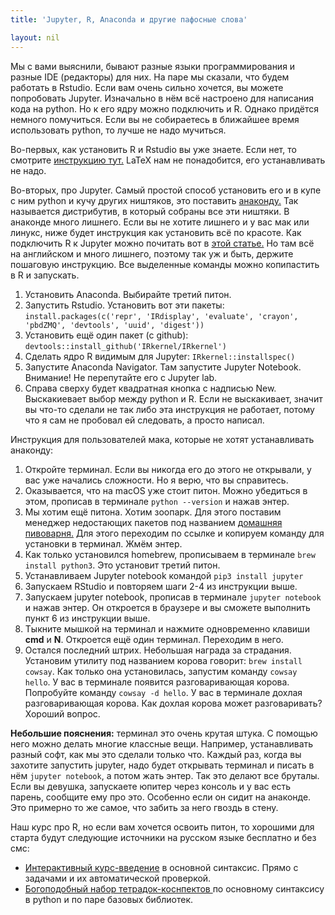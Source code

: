 ```yaml
---
title: 'Jupyter, R, Anaconda и другие пафосные слова'

layout: nil
---
```


Мы с вами выяснили, бывают разные языки программирования и разные IDE (редакторы) для них. На паре мы сказали, что будем работать в Rstudio. Если вам очень сильно хочется, вы можете попробовать Jupyter. Изначально в нём всё настроено для написания кода на python. Но к его ядру можно подключить и R. Однако придётся немного помучиться. Если вы не собираетесь в ближайшее время использовать python, то лучше не надо мучиться.

Во-первых, как установить R и Rstudio вы уже знаете. Если нет, то смотрите [инструкцию тут.](https://github.com/bdemeshev/em301/wiki/R) LaTeX нам не понадобится, его устанавливать не надо.

Во-вторых, про Jupyter. Самый простой способ установить его и в купе с ним python и кучу других ништяков, это поставить [анаконду.](https://www.anaconda.com/download) Так называется дистрибутив, в который собраны все эти ништяки. В анаконде много лишнего. Если вы не хотите лишнего и у вас мак или линукс, ниже будет инструкция как установить всё по красоте. Как подключить R к Jupyter можно почитать вот в [этой статье.](https://www.datacamp.com/community/blog/jupyter-notebook-r) Но там всё на английском и много лишнего, поэтому так уж и быть, держите пошаговую инструкцию. Все выделенные команды можно копипастить в R и запускать.  

1. Установить Anaconda. Выбирайте третий питон.
2. Запустить Rstudio. Установить вот эти пакеты: `install.packages(c('repr', 'IRdisplay', 'evaluate', 'crayon', 'pbdZMQ', 'devtools', 'uuid', 'digest'))`
3. Установить ещё один пакет (c github): `devtools::install_github('IRkernel/IRkernel')`
4. Сделать ядро R видимым для Jupyter: `IRkernel::installspec()`
5. Запустите Anaconda Navigator. Там запустите Jupyter Notebook. Внимание! Не перепутайте его с Jupyter lab.
6. Справа сверху будет квадратная кнопка с надписью New. Выскакиевает выбор между python и R. Если не выскакивает, значит вы что-то сделали не так либо эта инструкция не работает, потому что я сам не пробовал ей следовать, а просто написал.

Инструкция для пользователей мака, которые не хотят устанавливать анаконду:

1. Откройте терминал. Если вы никогда его до этого не открывали, у вас уже начались сложности. Но я верю, что вы справитесь.
2. Оказывается, что на macOS уже стоит питон. Можно убедиться в этом, прописав в терминале `python --version` и нажав энтер.
3. Мы хотим ещё питона. Хотим зоопарк. Для этого поставим менеджер недостающих пакетов под названием [домашняя пивоварня.](https://brew.sh/) Для этого переходим по ссылке и копируем команду для установки в терминал. Жмём энтер.
4. Как только установился homebrew, прописываем в терминале `brew install python3`. Это установит третий питон.
5. Устанавливаем Jupyter notebook командой `pip3 install jupyter`
6. Запускаем RStudio и повторяем шаги 2-4 из инструкции выше.
7. Запускаем jupyter notebook, прописав в терминале `jupyter notebook` и нажав энтер. Он откроется в браузере и вы сможете выполнить пункт 6 из инструкции выше.
8. Тыкните мышкой на терминал и нажмите одновременно клавиши __cmd__ и __N__. Откроется ещё один терминал. Переходим в него.
9. Остался последний штрих. Небольшая награда за страдания. Установим утилиту под названием корова говорит: `brew install cowsay`. Как только она установилась, запустим команду `cowsay hello`. У вас в терминале появится разговаривающая корова. Попробуйте команду `cowsay -d hello`. У вас в терминале дохлая разговаривающая корова. Как дохлая корова может разговаривать? Хороший вопрос.

__Небольшие пояснения:__ терминал это очень крутая штука. С помощью него можно делать многие классные вещи. Например, устанавливать разный софт, как мы это сделали только что. Каждый раз, когда вы захотите запустить jupyter, надо будет открывать терминал и писать в нём  `jupyter notebook`, а потом жать энтер. Так это делают все бруталы. Если вы девушка, запускаете юпитер через консоль и у вас есть парень, сообщите ему про это. Особенно если он сидит на анаконде. Это примерно то же самое, что забить за него гвоздь в стену.  

Наш курс про R, но если вам хочется освоить питон, то хорошими для старта будут следующие источники на русском языке бесплатно и без смс:

* [Интерактивный курс-введение](http://pythontutor.ru/) в основной синтаксис. Прямо с задачами и их автоматической проверкой.
* [Богоподобный набор тетрадок-коснпектов  ](http://math-info.hse.ru/2015-16/Программирование_на_языке_Python_для_сбора_и_анализа_данных) по основному синтаксису в python и по паре базовых библиотек.
